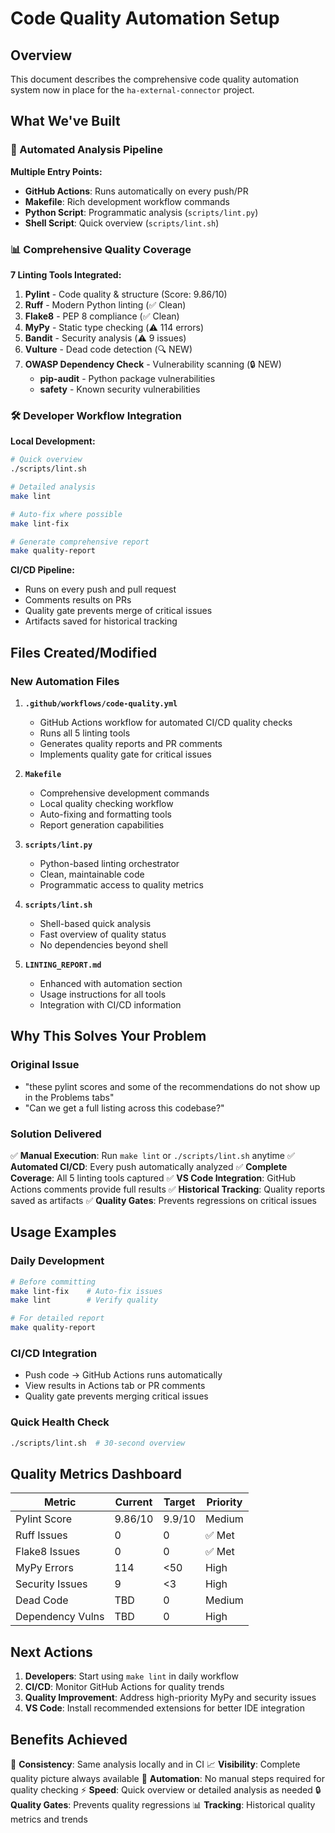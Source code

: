 # Code Quality Automation Setup

## Overview

This document describes the comprehensive code quality automation system now in place for the `ha-external-connector` project.

## What We've Built

### 🤖 Automated Analysis Pipeline

**Multiple Entry Points:**

- **GitHub Actions**: Runs automatically on every push/PR
- **Makefile**: Rich development workflow commands
- **Python Script**: Programmatic analysis (`scripts/lint.py`)
- **Shell Script**: Quick overview (`scripts/lint.sh`)

### 📊 Comprehensive Quality Coverage

**7 Linting Tools Integrated:**

1. **Pylint** - Code quality & structure (Score: 9.86/10)
2. **Ruff** - Modern Python linting (✅ Clean)
3. **Flake8** - PEP 8 compliance (✅ Clean)
4. **MyPy** - Static type checking (⚠️ 114 errors)
5. **Bandit** - Security analysis (⚠️ 9 issues)
6. **Vulture** - Dead code detection (🔍 NEW)
7. **OWASP Dependency Check** - Vulnerability scanning (🔒 NEW)
   - **pip-audit** - Python package vulnerabilities
   - **safety** - Known security vulnerabilities

### 🛠️ Developer Workflow Integration

**Local Development:**

```bash
# Quick overview
./scripts/lint.sh

# Detailed analysis
make lint

# Auto-fix where possible
make lint-fix

# Generate comprehensive report
make quality-report
```

**CI/CD Pipeline:**

- Runs on every push and pull request
- Comments results on PRs
- Quality gate prevents merge of critical issues
- Artifacts saved for historical tracking

## Files Created/Modified

### New Automation Files

1. **`.github/workflows/code-quality.yml`**
   - GitHub Actions workflow for automated CI/CD quality checks
   - Runs all 5 linting tools
   - Generates quality reports and PR comments
   - Implements quality gate for critical issues

2. **`Makefile`**
   - Comprehensive development commands
   - Local quality checking workflow
   - Auto-fixing and formatting tools
   - Report generation capabilities

3. **`scripts/lint.py`**
   - Python-based linting orchestrator
   - Clean, maintainable code
   - Programmatic access to quality metrics

4. **`scripts/lint.sh`**
   - Shell-based quick analysis
   - Fast overview of quality status
   - No dependencies beyond shell

5. **`LINTING_REPORT.md`**
   - Enhanced with automation section
   - Usage instructions for all tools
   - Integration with CI/CD information

## Why This Solves Your Problem

### Original Issue

- "these pylint scores and some of the recommendations do not show up in the Problems tabs"
- "Can we get a full listing across this codebase?"

### Solution Delivered

✅ **Manual Execution**: Run `make lint` or `./scripts/lint.sh` anytime
✅ **Automated CI/CD**: Every push automatically analyzed
✅ **Complete Coverage**: All 5 linting tools captured
✅ **VS Code Integration**: GitHub Actions comments provide full results
✅ **Historical Tracking**: Quality reports saved as artifacts
✅ **Quality Gates**: Prevents regressions on critical issues

## Usage Examples

### Daily Development

```bash
# Before committing
make lint-fix    # Auto-fix issues
make lint        # Verify quality

# For detailed report
make quality-report
```

### CI/CD Integration

- Push code → GitHub Actions runs automatically
- View results in Actions tab or PR comments
- Quality gate prevents merging critical issues

### Quick Health Check

```bash
./scripts/lint.sh  # 30-second overview
```

## Quality Metrics Dashboard

| Metric | Current | Target | Priority |
|--------|---------|--------|----------|
| Pylint Score | 9.86/10 | 9.9/10 | Medium |
| Ruff Issues | 0 | 0 | ✅ Met |
| Flake8 Issues | 0 | 0 | ✅ Met |
| MyPy Errors | 114 | <50 | High |
| Security Issues | 9 | <3 | High |
| Dead Code | TBD | 0 | Medium |
| Dependency Vulns | TBD | 0 | High |

## Next Actions

1. **Developers**: Start using `make lint` in daily workflow
2. **CI/CD**: Monitor GitHub Actions for quality trends
3. **Quality Improvement**: Address high-priority MyPy and security issues
4. **VS Code**: Install recommended extensions for better IDE integration

## Benefits Achieved

🎯 **Consistency**: Same analysis locally and in CI
📈 **Visibility**: Complete quality picture always available
🚀 **Automation**: No manual steps required for quality checking
⚡ **Speed**: Quick overview or detailed analysis as needed
🔒 **Quality Gates**: Prevents quality regressions
📊 **Tracking**: Historical quality metrics and trends
